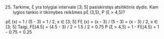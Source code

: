 25. Tarkime, ξ yra tolygiai intervale [3; 5] pasiskirstęs atsitiktinis dydis. Kam lygios tankio ir
tikimybes reikšmes pξ (3,5), P (ξ > 4,5)?

pξ (x) = 1 / (5 - 3) = 1 / 2, x ∈ [3; 5]
Fξ (x) = (x - 3) / (5 - 3) = (x - 3) / 2, x ∈ [3; 5]
Taigi, Fξ(4.5) = (4.5 - 3) / 2 = 1.5 / 2 = 0.75
P (ξ > 4,5) = 1 - Fξ(4.5) = 1 - 0.75 = 0.25